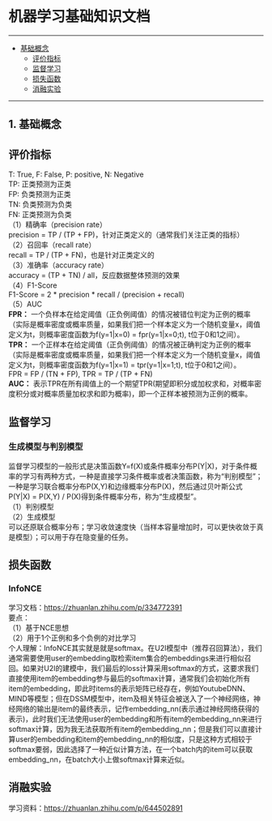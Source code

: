 # 机器学习基础知识文档

---
- [基础概念](#1-基础概念)
  - [评价指标](#评价指标)  
  - [监督学习](#监督学习)  
  - [损失函数](#损失函数)  
  - [消融实验](#消融实验)  
---

## 1. 基础概念
## 评价指标
T: True, F: False, P: positive, N: Negative  
TP: 正类预测为正类  
FP: 负类预测为正类  
TN: 负类预测为负类  
FN: 正类预测为负类  
（1）精确率（precision rate）  
precision = TP / (TP + FP)，针对正类定义的（通常我们关注正类的指标）  
（2）召回率（recall rate）  
recall = TP / (TP + FN)，也是针对正类定义的   
（3）准确率（accuracy rate）  
accuracy = (TP + TN) / all，反应数据整体预测的效果  
（4）F1-Score  
F1-Score = 2 * precision * recall / (precision + recall)  
（5）AUC  
**FPR：** 一个负样本在给定阈值（正负例阈值）的情况被错位判定为正例的概率（实际是概率密度或概率质量，如果我们把一个样本定义为一个随机变量x，阈值定义为t，则概率密度函数为f(y=1|x=0) = fpr(y=1|x=0;t), t位于0和1之间）。   
**TPR：** 一个正样本在给定阈值（正负例阈值）的情况被正确判定为正例的概率（实际是概率密度或概率质量，如果我们把一个样本定义为一个随机变量x，阈值定义为t，则概率密度函数为f(y=1|x=1) = tpr(y=1|x=1;t), t位于0和1之间）。   
FPR = FP / (TN + FP), TPR = TP / (TP + FN)   
**AUC：** 表示TPR在所有阈值上的一个期望TPR(期望即积分或加权求和，对概率密度积分或对概率质量加权求和即为概率)，即一个正样本被预测为正例的概率。   

## 监督学习
### 生成模型与判别模型
监督学习模型的一般形式是决策函数Y=f(X)或条件概率分布P(Y|X)，对于条件概率的学习有两种方式，一种是直接学习条件概率或者决策函数，称为“判别模型”；一种是学习联合概率分布P(X,Y)和边缘概率分布P(X)，然后通过贝叶斯公式P(Y|X) = P(X,Y) / P(X)得到条件概率分布，称为“生成模型”。  
（1）判别模型  
（2）生成模型  
  可以还原联合概率分布；学习收敛速度快（当样本容量增加时，可以更快收敛于真是模型）；可以用于存在隐变量的任务。  

## 损失函数
### InfoNCE
学习文档：https://zhuanlan.zhihu.com/p/334772391  
要点：  
（1）基于NCE思想  
（2）用于1个正例和多个负例的对比学习  
个人理解：InfoNCE其实就是就是softmax。在U2I模型中（推荐召回算法），我们通常需要使用user的embedding取检索item集合的embeddings来进行相似召回。如果对U2I的建模中，我们最后的loss计算采用softmax的方式，这要求我们直接使用item的embedding参与最后的softmax计算，通常我们会初始化所有item的embedding，即此时items的表示矩阵已经存在，例如YoutubeDNN、MIND等模型；但在DSSM模型中，item及相关特征会被送入了一个神经网络，神经网络的输出是item的最终表示，记作embedding_nn(表示通过神经网络获得的表示)，此时我们无法使用user的embedding和所有item的embedding_nn来进行softmax计算，因为我无法获取所有item的embedding_nn；但是我们可以直接计算user的embedding和item的embedding_nn的相似度，只是这种方式相较于softmax要弱，因此选择了一种近似计算方法，在一个batch内的item可以获取embedding_nn，在batch大小上做softmax计算来近似。  

## 消融实验
学习资料：https://zhuanlan.zhihu.com/p/644502891  


